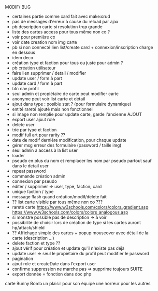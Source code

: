 MODIF/ BUG
- certaines partie comme card fait avec make:crud
- pas de messages d'erreur à cause du reload par ajax 
- pb description carte si resolution trop grande 
- liste des cartes access pour tous même non co ?
- voir pour première co
- voir date creation nom img carte
- pb si non connecté lien list/create card + connexion/inscription charge en dessous
- idem deco
- création type et faction pour tous ou juste pour admin ?
- pb création utilisateur
- faire lien supprimer / detail / modifier
- update user / form à part
- update card / form à part
- btn nav profil
- seul admin et propiétaire de carte peut modifier carte
- anonyme peut voir list carte et détail 
- ajout dans type : posible stat ? (pour formulaire dynamique)
- entité rareté ajouté mais non fonctionnel
- si image non remplie pour update carte, garde l'ancienne
AJOUT
- export user ajout role
- delete user
- trie par type et faction
- modif full art pour rarity ??
- date de modif dernière modification, pour chaque update
- gérer msg erreur des formulaire (password / taille img)
- seul admin a access à la list user
- loader
- pseudo en plus du nom et remplacer les nom par pseudo partout sauf dans le detail user
- repeat password
- commande création admin
- connexion par pseudo
- editer / supprimer => user, type, faction, card
- unique faction / type
- message flash quand création/modif/delete fait
- ?? list carte visible par tous même non co ???
- rareté carte
        https://www.w3schools.com/colors/colors_gradient.asp
        https://www.w3schools.com/colors/colors_analogous.asp
- si monstre possible pas de description -> à voir
- possibilité de choisir lors de création de type si les cartes auront hp/attack/shield
- ?? Affichage simple des cartes + popup mouseover avec détail de la carte (description ...)
- delete faction et type ??
- ajout vérif pour création et update qu'il n'existe pas déjà
- update user => seul le propiétaire du profil peut modifier le password
- pagination
- ajout role et createDate dans l'export user
- confirme suppression ne marche pas => supprime toujours
SUITE 
- export donnée = fonction dans doc php




carte Bunny Bomb un plaisir pour son équipe une horreur pour les autres